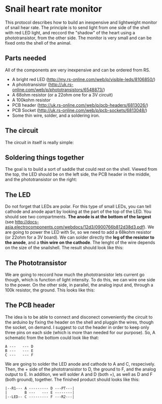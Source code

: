 Snail heart rate monitor
========================

This protocol describes how to build an inexpensive and lightweight monitor of snail hear rate.
The principle is to send light from one side of the shell with red LED light, and reccord the "shadow" of the heart using a phototransistor, from the other side.
The monitor is very small and can be fixed onto the shell of the animal.


Parts needed
--------------------
All of the components are very inexpensive and can be ordered from RS.

* A bright red LED (http://my.rs-online.com/web/p/visible-leds/8106850/)
* A phototransistor (http://uk.rs-online.com/web/p/phototransistors/6548873/)
* A 68ohm resistor (or a 22ohm one for a 3V circuit)
* A 100kohm resistor
* PCB header (http://uk.rs-online.com/web/p/pcb-headers/6813026/)
* PCB Socket (http://uk.rs-online.com/web/p/pcb-sockets/6813048/)
* Some thin wire, solder, and a soldering iron.


The circuit
----------------------
The circuit in itself is really simple:




Soldering things together
----------------------
The goal is to build a sort of saddle that could rest on the shell.
Viewed from the top, the LED should be on the left side, the PCB header in the middle,
and the phototransistor on the right:


The LED
--------------

Do not forget that LEDs are polar. For this type of small LEDs, you can tell cathode and anode apart by looking at the part of the top of the LED.
You should see two compartments. **The anode is at the bottom of the largest** (see http://docs-asia.electrocomponents.com/webdocs/12d3/0900766b812d38d3.pdf).
We are going to power the LED with 5v, so we need to add a 68kohm resistor (or 22ohm for a 3V board).
We can solder directly the **leg of the resistor to the anode**, and a **thin wire on the cathode**.
The lenght of the wire depends on the size of the snailshell.
The result should look like this:



The Phototransistor
--------------

We are going to reccord how much the phototransistor lets current go though, which is function of light intensity.
To do this, we can wire one side to the power. On the other side, in parallel, the analog input and, through a 100k resistor, the ground.
This looks like this:




The PCB header
--------------

The idea is to be able to connect and disconect conveniently the circuit to the arduino by fixing the header on the shell and pluggin the wires, though the socket, on demand.
I suggest to cut the header in order to keep only three pins on each side (which is more than needed for our purpose).
So, A schematic from the bottom could look like that:

```
A ---   --- D
B ---   --- E
C ---   --- F
```

We are going to solder the LED anode and cathode to A and C, respecively.
Then, the + side of the phototransistor to D, the ground to F, and the analog output to E.
In addition, we will solder A and D (both +), as well as D and F (both ground), together.
The finished product should looks like this:

```
|--R1--- A --------- D ---PT---|
|        B ---   --- E --------|
|--LED-- C --------- F ---R2---|
```













 
 


